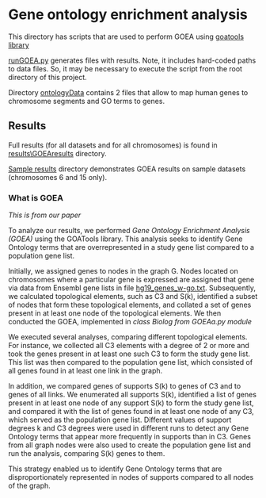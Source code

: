 # Gene ontology enrichment analysis
This directory has scripts that are used to perform GOEA using [goatools library](https://github.com/tanghaibao/goatools)

[runGOEA.py](./runGOEA.py) generates files with results. Note, it includes hard-coded paths to data files. So, it may be necessary to execute the script from the root directory of this project.

Directory [ontologyData](./ontologyData/) contains 2 files that allow to map human genes to chromosome segments and GO terms to genes.

## Results
Full results (for all datasets and for all chromosomes) is found in [results\GOEAresults](../results/GOEAresults/) directory.

[Sample results](./sampleResults/) directory demonstrates GOEA results on sample datasets (chromosomes 6 and 15 only).

### What is GOEA
*This is from our paper*

To analyze our results, we performed *Gene Ontology Enrichment Analysis (GOEA)* using the GOATools library. This analysis seeks to identify Gene Ontology terms that are overrepresented in a study gene list compared to a population gene list.

Initially, we assigned genes to nodes in the graph G. Nodes located on chromosomes where a particular gene is expressed are assigned that gene via data from Ensembl gene lists in file [hg19_genes_w-go.txt](./ontologyData/hg19_genes_w-go.txt). Subsequently, we calculated topological elements, such as C3 and S(k), identified a subset of nodes that form these topological elements, and collated a set of genes present in at least one node of the topological elements. We then conducted the GOEA, implemented in *class Biolog from GOEAa.py module*

We executed several analyses, comparing different topological elements. For instance, we collected all C3 elements with a degree of 2 or more and took the genes present in at least one such C3 to form the study gene list. This list was then compared to the population gene list, which consisted of all genes found in at least one link in the graph.

In addition, we compared genes of supports S(k) to genes of C3 and to genes of all links. We enumerated all supports S(k), identified a list of genes present in at least one node of any support S(k) to form the study gene list, and compared it with the list of genes found in at least one node of any C3, which served as the population gene list. Different values of support degrees k and C3 degrees were used in different runs to detect any Gene Ontology terms that appear more frequently in supports than in C3. Genes from all graph nodes were also used to create the population gene list and run the analysis, comparing S(k) genes to them.

This strategy enabled us to identify Gene Ontology terms that are disproportionately represented in nodes of supports compared to all nodes of the graph.


